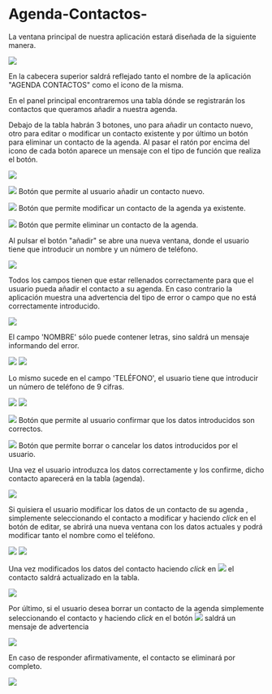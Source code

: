 # Agenda-Contactos-
La ventana principal de nuestra aplicación estará diseñada de la siguiente manera.

![](RackMultipart20231128-1-wtcwyf_html_6430b022809c554e.png)

En la cabecera superior saldrá reflejado tanto el nombre de la aplicación "AGENDA CONTACTOS" como el icono de la misma.

En el panel principal encontraremos una tabla dónde se registrarán los contactos que queramos añadir a nuestra agenda.

Debajo de la tabla habrán 3 botones, uno para añadir un contacto nuevo, otro para editar o modificar un contacto existente y por último un botón para eliminar un contacto de la agenda. Al pasar el ratón por encima del icono de cada botón aparece un mensaje con el tipo de función que realiza el botón.

![](RackMultipart20231128-1-wtcwyf_html_a11fa6ed0d131b41.png)

![](RackMultipart20231128-1-wtcwyf_html_81581156a8ccf2ce.png) Botón que permite al usuario añadir un contacto nuevo.

![](RackMultipart20231128-1-wtcwyf_html_678e740b192207a6.png) Botón que permite modificar un contacto de la agenda ya existente.

![](RackMultipart20231128-1-wtcwyf_html_a56bef7724601531.png) Botón que permite eliminar un contacto de la agenda.

Al pulsar el botón "añadir" se abre una nueva ventana, donde el usuario tiene que introducir un nombre y un número de teléfono.

![](RackMultipart20231128-1-wtcwyf_html_169a21089397a1c0.png)

Todos los campos tienen que estar rellenados correctamente para que el usuario pueda añadir el contacto a su agenda. En caso contrario la aplicación muestra una advertencia del tipo de error o campo que no está correctamente introducido.

![](RackMultipart20231128-1-wtcwyf_html_fcf8d688857377da.png)

El campo 'NOMBRE' sólo puede contener letras, sino saldrá un mensaje informando del error.

![](RackMultipart20231128-1-wtcwyf_html_980a72a1560fb903.png) ![](RackMultipart20231128-1-wtcwyf_html_17c417e1f2d1e37a.png)

Lo mismo sucede en el campo 'TELÉFONO', el usuario tiene que introducir un número de teléfono de 9 cifras.

![](RackMultipart20231128-1-wtcwyf_html_e71dd87361d5465d.png) ![](RackMultipart20231128-1-wtcwyf_html_be2fcdfe5065df79.png)

![](RackMultipart20231128-1-wtcwyf_html_6074b92928bf79d3.png) Botón que permite al usuario confirmar que los datos introducidos son correctos.

![](RackMultipart20231128-1-wtcwyf_html_14973b71cc2b96c0.png) Botón que permite borrar o cancelar los datos introducidos por el usuario.

Una vez el usuario introduzca los datos correctamente y los confirme, dicho contacto aparecerá en la tabla (agenda).

![](RackMultipart20231128-1-wtcwyf_html_de3da24f45fdcb54.png)

Si quisiera el usuario modificar los datos de un contacto de su agenda , simplemente seleccionando el contacto a modificar y haciendo _click_ en el botón de editar, se abrirá una nueva ventana con los datos actuales y podrá modificar tanto el nombre como el teléfono.

![](RackMultipart20231128-1-wtcwyf_html_52dffdd35c6379b3.png) ![](RackMultipart20231128-1-wtcwyf_html_7ae3c5c66a682919.png)

Una vez modificados los datos del contacto haciendo _click_ en ![](RackMultipart20231128-1-wtcwyf_html_eb4a7c45affb5027.png) el contacto saldrá actualizado en la tabla.

![](RackMultipart20231128-1-wtcwyf_html_1e0505ffe2fa3209.png)

Por último, si el usuario desea borrar un contacto de la agenda simplemente seleccionando el contacto y haciendo _click_ en el botón ![](RackMultipart20231128-1-wtcwyf_html_94aba50e54258e74.png) saldrá un mensaje de advertencia

![](RackMultipart20231128-1-wtcwyf_html_f651b416df2e599b.png)

En caso de responder afirmativamente, el contacto se eliminará por completo.

![](RackMultipart20231128-1-wtcwyf_html_3714f65a9b35603d.png)
